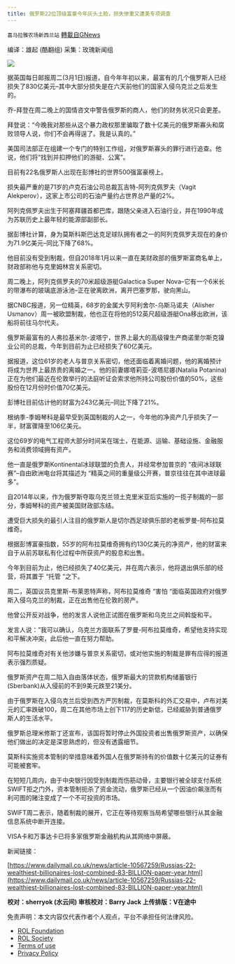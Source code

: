 ```yaml
---
title: 俄罗斯22位顶级富豪今年灰头土脸，损失惨重又遭美专项调查
---
```

`喜马拉雅农场新西兰站` [轉載自GNews](https://gnews.org/zh-hans/2093714/)

编译：雄起 (酷翻组)
采集：玫瑰新闻组

![](https://assets.gnews.org/wp-content/uploads/2022/03/3022.gif)

据英国每日邮报周二(3月1日)报道，自今年年初以来，最富有的几个俄罗斯人已经损失了830亿美元–其中大部分损失是在六天前他们的国家入侵乌克兰之后发生的。

乔-拜登在周二晚上的国情咨文中警告俄罗斯的商人，他们的财务状况只会更差。

拜登说：“今晚我对那些从这个暴力政权那里骗取了数十亿美元的俄罗斯寡头和腐败领导人说，你们不会再得逞了。我是认真的。”

美国司法部正在组建一个专门的特别工作组，对俄罗斯寡头的罪行进行追查。他说，他们将“找到并扣押他们的游艇、公寓”。

目前有22名俄罗斯人出现在彭博社的世界500强富豪榜上。

损失最严重的是71岁的卢克石油公司总裁瓦吉特-阿列克佩罗夫（Vagit Alekperov），这家上市公司的石油产量约占世界总产量的2%。

阿列克佩罗夫出生于阿塞拜疆首都巴库，跟随父亲进入石油行业，并在1990年成为苏联历史上最年轻的能源部副部长。

据彭博社计算，身为莫斯科斯巴达克足球队拥有者之一的阿列克佩罗夫现在的身价为71.9亿美元–同比下降了68%。

他目前没有受到制裁，但自2018年1月以来一直在美财政部的俄罗斯富商名单上，财政部称他与克里姆林宫关系密切。

周二晚上，阿列克佩罗夫的70米超级游艇Galactica Super Nova–它有一个6米长的带瀑布的玻璃底游泳池–正在驶离欧洲，离开巴塞罗那，驶向黑山。

据CNBC报道，另一位精英，68岁的金属大亨阿利舍尔-乌斯马诺夫（Alisher Usmanov）周一被欧盟制裁，他也正在将他的512英尺超级游艇Ona移出欧洲，该船将前往马尔代夫。

俄罗斯最富有的人弗拉基米尔-波塔宁，世界上最大的高级镍生产商诺里尔斯克镍业公司的总裁，今年到目前为止已经损失了60亿美元。

据报道，这位61岁的老人与普京关系密切，他还面临着离婚问题，他的离婚预计将成为世界上最昂贵的离婚之一。他的前妻娜塔莉亚-波塔尼娜(Natalia Potanina)正在为他们最近在伦敦举行的法庭听证会索求他所持公司股份价值的50%，这些股份在12月份时价值70亿美元。

彭博社目前估计他的财富为243亿美元–同比下降了21%。

根纳季-季姆琴科是最早受到英国制裁的人之一，今年他的净资产几乎损失了一半，财富骤降至106亿美元。

这位69岁的电气工程师大部分时间呆在瑞士，在能源、运输、基础设施、金融服务和消费领域拥有资产。

他一直是俄罗斯Kontinental冰球联盟的负责人，并经常参加普京的 “夜间冰球联赛”–自由欧洲电台将其描述为 “精英之间的重量级公开赛，普京往往在其中进球最多”。

自2014年以来，作为俄罗斯夺取乌克兰领土克里米亚后实施的一揽子制裁的一部分，季姆琴科的资产被美国财政部冻结。

遭受巨大损失的最引人注目的俄罗斯人是切尔西足球俱乐部的老板罗曼-阿布拉莫维奇。

根据彭博富豪指数，55岁的阿布拉莫维奇拥有约130亿美元的净资产，他的财富来自于从前苏联私有化过程中所获资产的股息和出售。

今年到目前为止，他已经损失了40亿美元，并在周六表示，他将退出俱乐部的经营，将其置于 “托管 “之下。

周二，英国议员克里斯-布莱恩特声称，阿布拉莫维奇 “害怕 “面临英国政府对俄罗斯入侵乌克兰的制裁，正在出售他在伦敦的房产。

他曾公开反对战争，他的发言人说他正试图在俄罗斯和乌克兰之间斡旋和平。

发言人说：”我可以确认，乌克兰方面联系了罗曼-阿布拉莫维奇，希望他支持实现和平解决冲突，此后他一直在努力帮助。

阿布拉莫维奇对有关他涉嫌与普京关系密切，或对他实施的制裁是罪有应得的报道表示强烈质疑。

俄罗斯资产在周二陷入自由落体状态，俄罗斯最大的贷款机构储蓄银行(Sberbank)从入侵前的不到9美元跌至21美分。

由于俄罗斯在入侵乌克兰后受到西方严厉制裁，在莫斯科的外汇交易中，卢布对美元的汇率跌破100，周二在其他市场上创下117的历史新低，已经威胁到普通俄罗斯人的生活水平。

俄罗斯总理米修斯丁还宣布，该国将暂时停止外国投资者出售俄罗斯资产，以确保他们做出的决定是深思熟虑的，但没有透露细节。

莫斯科实施资本管制的举措意味着外国人在俄罗斯持有的价值数十亿美元的证券有可能被套牢。

在短短几周内，由于中央银行因受到制裁而伤筋动骨，主要银行被全球支付系统SWIFT拒之门外，资本管制扼杀了资金流动，俄罗斯已经从一个因油价飙涨而有利可图的赌注变成了一个不可投资的市场。

SWIFT周二表示，随着制裁的展开，它正在等待观察当局希望哪些银行从其金融信息系统中断开连接。

VISA卡和万事达卡已将多家俄罗斯金融机构从其网络中屏蔽。

新闻链接：

[https://www.dailymail.co.uk/news/article-10567259/Russias-22-wealthiest-billionaires-lost-combined-83-BILLION-paper-year.html](https://www.dailymail.co.uk/news/article-10567259/Russias-22-wealthiest-billionaires-lost-combined-83-BILLION-paper-year.html)

**校对：sherryok (水云间)
审核校对：Barry Jack
上传排版：V在途中**

 

免责声明：本文内容仅代表作者个人观点，平台不承担任何法律风险。

- [ROL Foundation](https://rolfoundation.org/)
- [ROL Society](https://rolsociety.org/)
- [Terms of use](https://gnews.org/terms-of-use-3/)
- [Privacy Policy](https://gnews.org/privacy-policy/)
